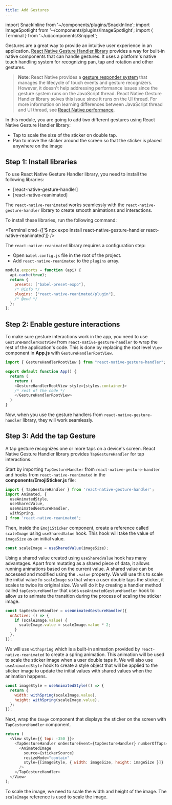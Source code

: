 ```yaml
---
title: Add Gestures
---
```


import SnackInline from '~/components/plugins/SnackInline';
import ImageSpotlight from '~/components/plugins/ImageSpotlight';
import { Terminal } from '~/ui/components/Snippet';

Gestures are a great way to provide an intuitive user experience in an application. [React Native Gesture Handler library](https://docs.swmansion.com/react-native-gesture-handler/docs/) provides a way for built-in native components that can handle gestures. It uses a platform's native touch handling system for recognizing pan, tap and rotation and other gestures.

> **Note**: React Native provides a [gesture responder system](https://reactnative.dev/docs/gesture-responder-system) that manages the lifecycle of touch events and gesture recognizers. However, it doesn't help addressing performance issues since the gesture system runs on the JavaScript thread. React Native Gesture Handler library solves this issue since it runs on the UI thread. For more information on learning differences between JavaScript thread and UI thread, see [React Native performance](https://reactnative.dev/docs/performance).

In this module, you are going to add two different gestures using React Native Gesture Handler library:

- Tap to scale the size of the sticker on double tap.
- Pan to move the sticker around the screen so that the sticker is placed anywhere on the image

## Step 1: Install libraries

To use React Native Gesture Handler library, you need to install the following libraries:

- [react-native-gesture-handler]
- [react-native-reanimated]

The `react-native-reanimated` works seamlessly with the `react-native-gesture-handler` library to create smooth animations and interactions.

To install these libraries, run the following command:

<Terminal cmd={['$ npx expo install react-native-gesture-handler react-native-reanimated']} />

The `react-native-reanimated` library requires a configuration step:

- Open `babel.config.js` file in the root of the project.
- Add `react-native-reanimated` to the `plugins` array.

<!-- prettier-ignore -->
```js
module.exports = function (api) {
  api.cache(true);
  return {
    presets: ["babel-preset-expo"],
    /* @info */
    plugins: ["react-native-reanimated/plugin"],
    /* @end */
  };
};
```

## Step 2: Enable gesture interactions

To make sure gesture interactions work in the app, you need to use `GestureHandlerRootView` from `react-native-gesture-handler` to wrap the rest of the application's code. This is done by replacing the root level `View` component in **App.js** with `GestureHandlerRootView`.

<!-- prettier-ignore -->
```js
import { GestureHandlerRootView } from "react-native-gesture-handler";

export default function App() {
  return (
    return (
    <GestureHandlerRootView style={styles.container}>
    /* rest of the code */
    </GestureHandlerRootView>
  )
}
```

Now, when you use the gesture handlers from `react-native-gesture-handler` library, they will work seamlessly.

## Step 3: Add the tap Gesture

A tap gesture recognizes one or more taps on a device's screen. React Native Gesture Handler library provides `TapGestureHandler` for tap interactions.

Start by importing `TapGestureHandler` from `react-native-gesture-handler` and hooks from `react-native-reanimated` in the **components/EmojiSticker.js** file:

```js
import { TapGestureHandler } from 'react-native-gesture-handler';
import Animated, {
  useAnimatedStyle,
  useSharedValue,
  useAnimatedGestureHandler,
  withSpring,
} from 'react-native-reanimated';
```

Then, inside the `EmojiSticker` component, create a reference called `scaleImage` using `useSharedValue` hook. This hook will take the value of `imageSize` as an initial value.

```js
const scaleImage = useSharedValue(imageSize);
```

Using a shared value created using `useSharedValue` hook has many advantages. Apart from mutating as a shared piece of data, it allows running animations based on the current value. A shared value can be accessed and modified using the `.value` property. We will use this to scale the initial value fo `scaleImage` so that when a user double taps the sticker, it scales to twice its original size. We will do it by creating a handler method called `tapGestureHandler` that uses `useAnimatedGestureHandler` hook to allow us to animate the transition during the process of scaling the sticker image.

```js
const tapGestureHandler = useAnimatedGestureHandler({
  onActive: () => {
    if (scaleImage.value) {
      scaleImage.value = scaleImage.value * 2;
    }
  },
});
```

We will use `withSpring` which is a built-in animation provided by `react-native-reanimated` to create a spring animation. This animation will be used to scale the sticker image when a user double taps it. We will also use `useAnimatedStyle` hook to create a style object that will be applied to the sticker image to update the initial values with shared values when the animation happens.

```js
const imageStyle = useAnimatedStyle(() => {
  return {
    width: withSpring(scaleImage.value),
    height: withSpring(scaleImage.value),
  };
});
```

Next, wrap the `Image` component that displays the sticker on the screen with `TapGestureHandler` component.

```js
return (
  <View style={{ top: -350 }}>
    <TapGestureHandler onGestureEvent={tapGestureHandler} numberOfTaps={2}>
      <AnimatedImage
        source={stickerSource}
        resizeMode="contain"
        style={[imageStyle, { width: imageSize, height: imageSize }]}
      />
    </TapGestureHandler>
  </View>
);
```

To scale the image, we need to scale the width and height of the image. The `scaleImage` reference is used to scale the image.
